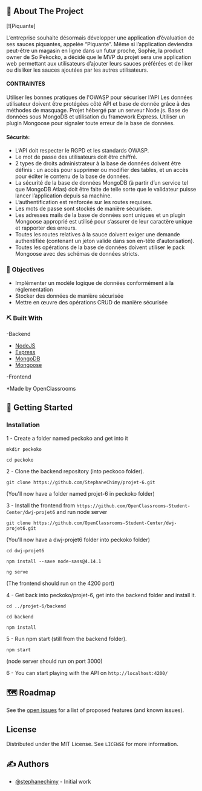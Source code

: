 <!-- ABOUT THE PROJECT -->
## 🧐 About The Project <a name = "about-the-project"></a>

[![Piquante]

L’entreprise souhaite désormais développer une application d’évaluation de ses sauces piquantes, appelée “Piquante”. Même si l’application deviendra peut-être un magasin en ligne dans un futur proche, Sophie, la product owner de So Pekocko, a décidé que le MVP du projet sera une application web permettant aux utilisateurs d’ajouter leurs sauces préférées et de liker ou disliker les sauces ajoutées par les autres utilisateurs.

#### CONTRAINTES
Utiliser les bonnes pratiques de l'OWASP pour sécuriser l'API
Les données utilisateur doivent être protégées côté API et base de donnée grâce à des méthodes de masquage.
Projet hébergé par un serveur Node.js.
Base de données sous MongoDB et utilisation du framework Express.
Utiliser un plugin Mongoose pour signaler toute erreur de la base de données.

#### Sécurité:

* L’API doit respecter le RGPD et les standards OWASP.
* Le mot de passe des utilisateurs doit être chiffré.
* 2 types de droits administrateur à la base de données doivent être définis : un accès pour supprimer ou modifier des tables, et un accès pour éditer le contenu de la base de données.
* La sécurité de la base de données MongoDB (à partir d’un service tel que MongoDB Atlas) doit être faite de telle sorte que le validateur puisse lancer l’application depuis sa machine.
* L’authentification est renforcée sur les routes requises.
* Les mots de passe sont stockés de manière sécurisée.
* Les adresses mails de la base de données sont uniques et un plugin Mongoose approprié est utilisé pour s’assurer de leur caractère unique et rapporter des erreurs.
* Toutes les routes relatives à la sauce doivent exiger une demande authentifiée (contenant un jeton valide dans son en-tête d'autorisation).
* Toutes les opérations de la base de données doivent utiliser le pack Mongoose avec des schémas de données stricts.



### 🎯 Objectives <a name = "objectives"></a>

* Implémenter un modèle logique de données conformément à la réglementation
* Stocker des données de manière sécurisée
* Mettre en œuvre des opérations CRUD de manière sécurisée



### ⛏️ Built With <a name = "built-with"></a>

-Backend

* [NodeJS](https://nodejs.org/en/)
* [Express](https://expressjs.com/fr/)
* [MongoDB](https://www.mongodb.com/)
* [Mongoose](https://mongoosejs.com/)


-Frontend

*Made by OpenClassrooms




<!-- GETTING STARTED -->
## 🏁 Getting Started <a name = "getting-started"></a>


<!--
### Prerequisites

Make sure you have [Mysql](https://www.mysql.com/fr/) installed.
 -->
 
 

### Installation

1 - Create a folder named peckoko and get into it

 ```
 mkdir peckoko
 
 cd peckoko
 ```

2 - Clone the backend repository (into peckoco folder).

```
git clone https://github.com/StephaneChimy/projet-6.git
```

(You'll now have a folder named projet-6 in peckoko folder)

3 - Install the frontend from `https://github.com/OpenClassrooms-Student-Center/dwj-projet6` and run node server

```
git clone https://github.com/OpenClassrooms-Student-Center/dwj-projet6.git
```

(You'll now have a dwj-projet6 folder into peckoko folder)

```
cd dwj-projet6

npm install --save node-sass@4.14.1

ng serve
```

(The frontend should run on the 4200 port)

4 - Get back into peckoko/projet-6, get into the backend folder and install it.

```
cd ../projet-6/backend

cd backend

npm install
```

5 - Run npm start (still from the backend folder).

```
npm start
```

(node server should run on port 3000)

6 - You can start playing with the API on `http://localhost:4200/`



<!--
## 🚀 Deployment <a name = "deployment"></a>
Add additional notes about how to deploy this on a live system.
-->


<!-- USAGE EXAMPLES
## 🎈 Usage <a name = "usage"></a>

Use this space to show useful examples of how a project can be used. Additional screenshots, code examples and demos work well in this space. You may also link to more resources.
-->

<!--
_For more examples, please refer to the [Documentation](https://example.com)_
-->


<!-- ROADMAP -->
## 🗺 Roadmap <a name = "roadmap"></a>

See the [open issues](https://github.com/othneildrew/Best-README-Template/issues) for a list of proposed features (and known issues).



<!-- CONTRIBUTING 
## Contributing

Contributions are what make the open source community such an amazing place to learn, inspire, and create. Any contributions you make are **greatly appreciated**.

1. Fork the Project
2. Create your Feature Branch (`git checkout -b feature/AmazingFeature`)
3. Commit your Changes (`git commit -m 'Add some AmazingFeature'`)
4. Push to the Branch (`git push origin feature/AmazingFeature`)
5. Open a Pull Request

-->


<!-- LICENSE -->
## License

Distributed under the MIT License. See `LICENSE` for more information.



<!-- CONTACT
## ✍️ Contact

Your Name - [@your_twitter](https://twitter.com/your_username) - email@example.com

Project Link: [https://github.com/your_username/repo_name](https://github.com/your_username/repo_name)
-->



## ✍️ Authors <a name = "authors"></a>
- [@stephanechimy](https://github.com/MeddyBalont) - Initial work



<!-- ACKNOWLEDGEMENTS 
## Acknowledgements
* [GitHub Emoji Cheat Sheet](https://www.webpagefx.com/tools/emoji-cheat-sheet)
* [Img Shields](https://shields.io)
* [Choose an Open Source License](https://choosealicense.com)
* [GitHub Pages](https://pages.github.com)
* [Animate.css](https://daneden.github.io/animate.css)
* [Loaders.css](https://connoratherton.com/loaders)
* [Slick Carousel](https://kenwheeler.github.io/slick)
* [Smooth Scroll](https://github.com/cferdinandi/smooth-scroll)
* [Sticky Kit](http://leafo.net/sticky-kit)
* [JVectorMap](http://jvectormap.com)
* [Font Awesome](https://fontawesome.com)

-->

